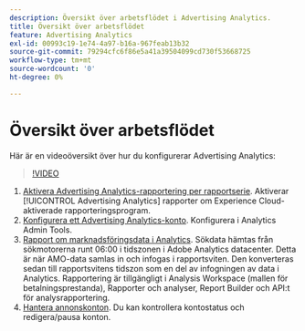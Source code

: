 ```yaml
---
description: Översikt över arbetsflödet i Advertising Analytics.
title: Översikt över arbetsflödet
feature: Advertising Analytics
exl-id: 00993c19-1e74-4a97-b16a-967feab13b32
source-git-commit: 79294cfc6f86e5a41a39504099cd730f53668725
workflow-type: tm+mt
source-wordcount: '0'
ht-degree: 0%

---
```


# Översikt över arbetsflödet

Här är en videoöversikt över hur du konfigurerar Advertising Analytics:

>[!VIDEO](https://video.tv.adobe.com/v/23119/?quality=12)

1. [Aktivera Advertising Analytics-rapportering per rapportserie](/help/integrate/c-advertising-analytics/c-adanalytics-workflow/aa-provision-rs.md). Aktiverar [!UICONTROL Advertising Analytics] rapporter om Experience Cloud-aktiverade rapporteringsprogram.
2. [Konfigurera ett Advertising Analytics-konto](/help/integrate/c-advertising-analytics/c-adanalytics-workflow/aa-create-ad-account.md). Konfigurera i Analytics Admin Tools.
3. [Rapport om marknadsföringsdata i Analytics](/help/integrate/c-advertising-analytics/c-adanalytics-workflow/aa-report-ad-data-an.md). Sökdata hämtas från sökmotorerna runt 06:00 i tidszonen i Adobe Analytics datacenter. Detta är när AMO-data samlas in och infogas i rapportsviten. Den konverteras sedan till rapportsvitens tidszon som en del av infogningen av data i Analytics. Rapportering är tillgängligt i Analysis Workspace (mallen för betalningsprestanda), Rapporter och analyser, Report Builder och API:t för analysrapportering.
4. [Hantera annonskonton](/help/integrate/c-advertising-analytics/c-adanalytics-workflow/aa-manage-ad-accounts.md). Du kan kontrollera kontostatus och redigera/pausa konton.

